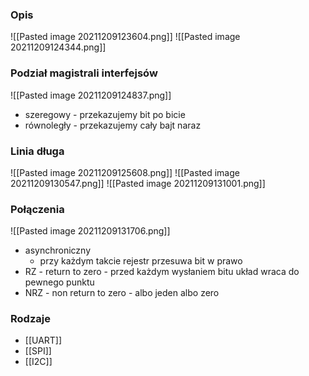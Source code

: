 ### Opis
![[Pasted image 20211209123604.png]]
![[Pasted image 20211209124344.png]]

### Podział magistrali interfejsów
![[Pasted image 20211209124837.png]]
- szeregowy - przekazujemy bit po bicie
- równoległy - przekazujemy cały bajt naraz

### Linia długa
![[Pasted image 20211209125608.png]]
![[Pasted image 20211209130547.png]]
![[Pasted image 20211209131001.png]]

### Połączenia
![[Pasted image 20211209131706.png]]
- asynchroniczny
	- przy każdym takcie rejestr przesuwa bit w prawo
- RZ - return to zero - przed każdym wysłaniem bitu układ wraca do pewnego punktu
- NRZ - non return to zero - albo jeden albo zero

### Rodzaje
- [[UART]]
- [[SPI]]
- [[I2C]]
